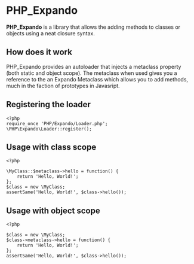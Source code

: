 PHP_Expando
===========

**PHP_Expando** is a library that allows the adding methods to classes or objects using a neat closure syntax.

How does it work
----------------

PHP_Expando provides an autoloader that injects a metaclass property (both static and object scope). The metaclass when used gives you a reference to the an Expando Metaclass which allows you to add methods, much in the faction of prototypes in Javasript.

Registering the loader
----------------------

    <?php
    require_once 'PHP/Expando/Loader.php';
    \PHP\Expando\Loader::register();

Usage with class scope
----------------------

    <?php
   
    \MyClass::$metaclass->hello = function() {
        return 'Hello, World!';
    };
    $class = new \MyClass;
    assertSame('Hello, World!', $class->hello());

Usage with object scope
-----------------------

	<?php
   
    $class = new \MyClass;
    $class->metaclass->hello = function() {
        return 'Hello, World!';
    };
    assertSame('Hello, World!', $class->hello());
